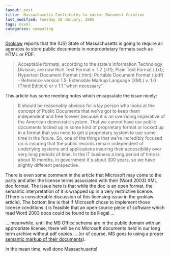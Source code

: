 ```yaml
---
layout: post
title:  Massachusetts Contributes to easier Document Curation 
last_modified: Tuesday 18 January, 2005
tags: msxml
categories: computing
---
```


[Groklaw](http://www.groklaw.net/article.php?story=2005011418070774) reports that the (US) State of Massachusetts is going to require all agencies to store public documents in nonproprietary formats such as HTML or PDF. <blockquote>Acceptable formats, according to the state's Information Technology Division, are now Rich Text Format v. 1.7 (.rtf); Plain Text Format (.txt); Hypertext Document Format (.htm); Portable Document Format (.pdf) - Reference version 1.5; Extensible Markup Language (XML) v. 1.0 (Third Edition) or v 1.1 "when necessary".
</blockquote>

This article has some meeting notes which encapsulate the issue nicely:<blockquote>It should be reasonably obvious for a lay person who looks at the concept of Public Documents that we've got to keep them independent and free forever because it is an overriding imperative of the American democratic system. That we cannot have our public documents locked up in some kind of proprietary format or locked up in a format that you need to get a proprietary system to use some time in the future. So, one of the things that we're incredibly focused on is insuring that the public records remain independent of underlying systems and applications insuring their accessibility over very long periods of time. In the IT business a long period of time is about 18 months, in government it's about 300 years, so we have slightly different perspective.
</blockquote>

There is even some comment in the article that Microsoft may come to the party and alter the license terms associated with their (Word 2003) XML doc format. The issue here is that while the doc is an open format, the semantic interpretation of it is wrapped up in a very restrictive license. (There is considerable discussion of this licensing issue in the groklaw article). The bottom line is that if Microsoft chose to implement those license conditions it is feasible that an open source piece of software which read Word 2003 docs could be found to be illegal ...

... meanwhile, until the MS Office schema are in the public domain with an appropriate license, there will be no Microsoft documents held in our long term archive without pdf copies ... (or of course, MS goes to using a proper
[ semantic markup of their documents](http://www.oasis-open.org/committees/download.php/10765/office-spec-1.0-cd-2.pdf)).

In the mean time, well done Massachusetts!
